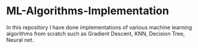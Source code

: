 # ML-Algorithms-Implementation
In this repository I have done implementations of various machine learning algorithms from scratch such as Gradient Descent, KNN, Decision Tree, Neural net.

